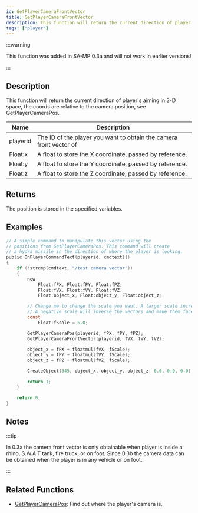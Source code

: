 ```yaml
---
id: GetPlayerCameraFrontVector
title: GetPlayerCameraFrontVector
description: This function will return the current direction of player's aiming in 3-D space, the coords are relative to the camera position, see GetPlayerCameraPos.
tags: ["player"]
---
```


:::warning

This function was added in SA-MP 0.3a and will not work in earlier versions!

:::

## Description

This function will return the current direction of player's aiming in 3-D space, the coords are relative to the camera position, see GetPlayerCameraPos.

| Name | Description |
| --- | --- |
| playerid | The ID of the player you want to obtain the camera front vector of |
| Float:x | A float to store the X coordinate, passed by reference. |
| Float:y | A float to store the Y coordinate, passed by reference. |
| Float:z | A float to store the Z coordinate, passed by reference. |

## Returns

The position is stored in the specified variables.

## Examples

```c
// A simple command to manipulate this vector using the
// positions from GetPlayerCameraPos. This command will create
// a hydra missile in the direction of where the player is looking.
public OnPlayerCommandText(playerid, cmdtext[])
{
    if (!strcmp(cmdtext, "/test camera vector"))
    {
        new
            Float:fPX, Float:fPY, Float:fPZ,
            Float:fVX, Float:fVY, Float:fVZ,
            Float:object_x, Float:object_y, Float:object_z;

        // Change me to change the scale you want. A larger scale increases the distance from the camera.
        // A negative scale will inverse the vectors and make them face in the opposite direction.
        const
            Float:fScale = 5.0;

        GetPlayerCameraPos(playerid, fPX, fPY, fPZ);
        GetPlayerCameraFrontVector(playerid, fVX, fVY, fVZ);

        object_x = fPX + floatmul(fVX, fScale);
        object_y = fPY + floatmul(fVY, fScale);
        object_z = fPZ + floatmul(fVZ, fScale);

        CreateObject(345, object_x, object_y, object_z, 0.0, 0.0, 0.0);

        return 1;
    }

    return 0;
}
```

## Notes

:::tip

In 0.3a the camera front vector is only obtainable when player is inside a rhino, S.W.A.T tank, fire truck, or on foot. Since 0.3b the camera data can be obtained when the player is in any vehicle or on foot.

:::

## Related Functions

- [GetPlayerCameraPos](GetPlayerCameraPos): Find out where the player's camera is.

